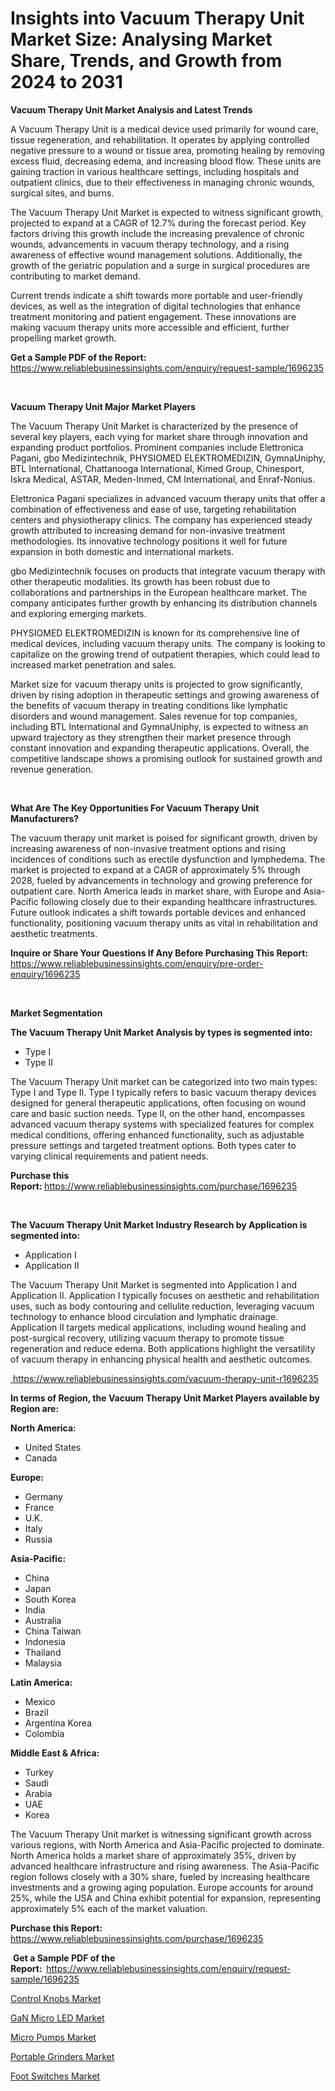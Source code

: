 <p><h1>Insights into Vacuum Therapy Unit Market Size: Analysing Market Share, Trends, and Growth from 2024 to 2031</h1></p><p><strong>Vacuum Therapy Unit Market Analysis and Latest Trends</strong></p>
<p><p>A Vacuum Therapy Unit is a medical device used primarily for wound care, tissue regeneration, and rehabilitation. It operates by applying controlled negative pressure to a wound or tissue area, promoting healing by removing excess fluid, decreasing edema, and increasing blood flow. These units are gaining traction in various healthcare settings, including hospitals and outpatient clinics, due to their effectiveness in managing chronic wounds, surgical sites, and burns.</p><p>The Vacuum Therapy Unit Market is expected to witness significant growth, projected to expand at a CAGR of 12.7% during the forecast period. Key factors driving this growth include the increasing prevalence of chronic wounds, advancements in vacuum therapy technology, and a rising awareness of effective wound management solutions. Additionally, the growth of the geriatric population and a surge in surgical procedures are contributing to market demand. </p><p>Current trends indicate a shift towards more portable and user-friendly devices, as well as the integration of digital technologies that enhance treatment monitoring and patient engagement. These innovations are making vacuum therapy units more accessible and efficient, further propelling market growth.</p></p>
<p><strong>Get a Sample PDF of the Report:&nbsp;</strong> <a href="https://www.reliablebusinessinsights.com/enquiry/request-sample/1696235?utm_campaign=96&utm_medium=2&utm_source=Github&utm_content=ia&utm_term=19102024&utm_id=vacuum-therapy-unit">https://www.reliablebusinessinsights.com/enquiry/request-sample/1696235</a></p>
<p>&nbsp;</p>
<p><strong>Vacuum Therapy Unit Major Market Players</strong></p>
<p><p>The Vacuum Therapy Unit Market is characterized by the presence of several key players, each vying for market share through innovation and expanding product portfolios. Prominent companies include Elettronica Pagani, gbo Medizintechnik, PHYSIOMED ELEKTROMEDIZIN, GymnaUniphy, BTL International, Chattanooga International, Kimed Group, Chinesport, Iskra Medical, ASTAR, Meden-Inmed, CM International, and Enraf-Nonius.</p><p>Elettronica Pagani specializes in advanced vacuum therapy units that offer a combination of effectiveness and ease of use, targeting rehabilitation centers and physiotherapy clinics. The company has experienced steady growth attributed to increasing demand for non-invasive treatment methodologies. Its innovative technology positions it well for future expansion in both domestic and international markets.</p><p>gbo Medizintechnik focuses on products that integrate vacuum therapy with other therapeutic modalities. Its growth has been robust due to collaborations and partnerships in the European healthcare market. The company anticipates further growth by enhancing its distribution channels and exploring emerging markets.</p><p>PHYSIOMED ELEKTROMEDIZIN is known for its comprehensive line of medical devices, including vacuum therapy units. The company is looking to capitalize on the growing trend of outpatient therapies, which could lead to increased market penetration and sales.</p><p>Market size for vacuum therapy units is projected to grow significantly, driven by rising adoption in therapeutic settings and growing awareness of the benefits of vacuum therapy in treating conditions like lymphatic disorders and wound management. Sales revenue for top companies, including BTL International and GymnaUniphy, is expected to witness an upward trajectory as they strengthen their market presence through constant innovation and expanding therapeutic applications. Overall, the competitive landscape shows a promising outlook for sustained growth and revenue generation.</p></p>
<p>&nbsp;</p>
<p><strong>What Are The Key Opportunities For Vacuum Therapy Unit Manufacturers?</strong></p>
<p><p>The vacuum therapy unit market is poised for significant growth, driven by increasing awareness of non-invasive treatment options and rising incidences of conditions such as erectile dysfunction and lymphedema. The market is projected to expand at a CAGR of approximately 5% through 2028, fueled by advancements in technology and growing preference for outpatient care. North America leads in market share, with Europe and Asia-Pacific following closely due to their expanding healthcare infrastructures. Future outlook indicates a shift towards portable devices and enhanced functionality, positioning vacuum therapy units as vital in rehabilitation and aesthetic treatments.</p></p>
<p><strong>Inquire or Share Your Questions If Any Before Purchasing This Report:</strong> <a href="https://www.reliablebusinessinsights.com/enquiry/pre-order-enquiry/1696235?utm_campaign=96&utm_medium=2&utm_source=Github&utm_content=ia&utm_term=19102024&utm_id=vacuum-therapy-unit">https://www.reliablebusinessinsights.com/enquiry/pre-order-enquiry/1696235</a></p>
<p>&nbsp;</p>
<p><strong>Market Segmentation</strong></p>
<p><strong>The Vacuum Therapy Unit Market Analysis by types is segmented into:</strong></p>
<p><ul><li>Type I</li><li>Type II</li></ul></p>
<p><p>The Vacuum Therapy Unit market can be categorized into two main types: Type I and Type II. Type I typically refers to basic vacuum therapy devices designed for general therapeutic applications, often focusing on wound care and basic suction needs. Type II, on the other hand, encompasses advanced vacuum therapy systems with specialized features for complex medical conditions, offering enhanced functionality, such as adjustable pressure settings and targeted treatment options. Both types cater to varying clinical requirements and patient needs.</p></p>
<p><strong>Purchase this Report:&nbsp;</strong><a href="https://www.reliablebusinessinsights.com/purchase/1696235?utm_campaign=96&utm_medium=2&utm_source=Github&utm_content=ia&utm_term=19102024&utm_id=vacuum-therapy-unit">https://www.reliablebusinessinsights.com/purchase/1696235</a></p>
<p>&nbsp;</p>
<p><strong>The Vacuum Therapy Unit Market Industry Research by Application is segmented into:</strong></p>
<p><ul><li>Application I</li><li>Application II</li></ul></p>
<p><p>The Vacuum Therapy Unit Market is segmented into Application I and Application II. Application I typically focuses on aesthetic and rehabilitation uses, such as body contouring and cellulite reduction, leveraging vacuum technology to enhance blood circulation and lymphatic drainage. Application II targets medical applications, including wound healing and post-surgical recovery, utilizing vacuum therapy to promote tissue regeneration and reduce edema. Both applications highlight the versatility of vacuum therapy in enhancing physical health and aesthetic outcomes.</p></p>
<p><a href="https://www.reliablebusinessinsights.com/vacuum-therapy-unit-r1696235?utm_campaign=96&utm_medium=2&utm_source=Github&utm_content=ia&utm_term=19102024&utm_id=vacuum-therapy-unit">&nbsp;https://www.reliablebusinessinsights.com/vacuum-therapy-unit-r1696235</a></p>
<p><strong>In terms of Region, the Vacuum Therapy Unit Market Players available by Region are:</strong></p>
<p>
    <p> <strong> North America: </strong>
        <ul>
            <li>United States</li>
            <li>Canada</li>
        </ul>
        </p> 
    <p> <strong> Europe: </strong>
        <ul>
            <li>Germany</li>
            <li>France</li>
            <li>U.K.</li>
            <li>Italy</li>
            <li>Russia</li>
        </ul>
        </p> 
    <p> <strong> Asia-Pacific: </strong>
        <ul>
            <li>China</li>
            <li>Japan</li>
            <li>South Korea</li>
            <li>India</li>
            <li>Australia</li>
            <li>China Taiwan</li>
            <li>Indonesia</li>
            <li>Thailand</li>
            <li>Malaysia</li>
        </ul>
        </p> 
    <p> <strong> Latin America: </strong>
        <ul>
            <li>Mexico</li>
            <li>Brazil</li>
            <li>Argentina Korea</li>
            <li>Colombia</li>
        </ul>
        </p> 
    <p> <strong> Middle East & Africa: </strong>
        <ul>
            <li>Turkey</li>
            <li>Saudi</li>
            <li>Arabia</li>
            <li>UAE</li>
            <li>Korea</li>
        </ul>
    </p>
    </p>
<p><p>The Vacuum Therapy Unit market is witnessing significant growth across various regions, with North America and Asia-Pacific projected to dominate. North America holds a market share of approximately 35%, driven by advanced healthcare infrastructure and rising awareness. The Asia-Pacific region follows closely with a 30% share, fueled by increasing healthcare investments and a growing aging population. Europe accounts for around 25%, while the USA and China exhibit potential for expansion, representing approximately 5% each of the market valuation.</p></p>
<p><strong>Purchase this Report: </strong><a href="https://www.reliablebusinessinsights.com/purchase/1696235?utm_campaign=96&utm_medium=2&utm_source=Github&utm_content=ia&utm_term=19102024&utm_id=vacuum-therapy-unit">https://www.reliablebusinessinsights.com/purchase/1696235</a></p>
<p>&nbsp;<strong>Get a Sample PDF of the Report:&nbsp;&nbsp;</strong><a href="https://www.reliablebusinessinsights.com/enquiry/request-sample/1696235?utm_campaign=96&utm_medium=2&utm_source=Github&utm_content=ia&utm_term=19102024&utm_id=vacuum-therapy-unit">https://www.reliablebusinessinsights.com/enquiry/request-sample/1696235</a></p>
<p><strong></strong></p>
<p><p><a href="https://github.com/birroctaymonyj/Market-Research-Report-List-1/blob/main/control-knobs-market.md?utm_campaign=96&utm_medium=2&utm_source=Github&utm_content=ia&utm_term=19102024&utm_id=vacuum-therapy-unit">Control Knobs Market</a></p><p><a href="https://www.linkedin.com/pulse/global-gan-micro-led-market-analysis-key-trends-future-projections-ti0sf?utm_campaign=96&utm_medium=2&utm_source=Github&utm_content=ia&utm_term=19102024&utm_id=vacuum-therapy-unit">GaN Micro LED Market</a></p><p><a href="https://issuu.com/reportprime-2/docs/micro-pumps-market-size-2030.pptx_28bc137d8c90af?utm_campaign=96&utm_medium=2&utm_source=Github&utm_content=ia&utm_term=19102024&utm_id=vacuum-therapy-unit">Micro Pumps Market</a></p><p><a href="https://www.linkedin.com/pulse/portable-grinders-market-navigating-challenges-unlocking-potential-p9btf?utm_campaign=96&utm_medium=2&utm_source=Github&utm_content=ia&utm_term=19102024&utm_id=vacuum-therapy-unit">Portable Grinders Market</a></p><p><a href="https://issuu.com/reportprime-2/docs/foot-switches-market-size-2030.pptx_73369e95620d6a?utm_campaign=96&utm_medium=2&utm_source=Github&utm_content=ia&utm_term=19102024&utm_id=vacuum-therapy-unit">Foot Switches Market</a></p></p>